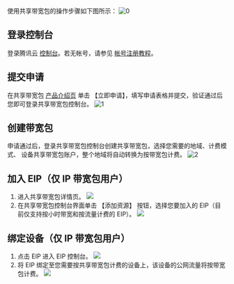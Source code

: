 使用共享带宽包的操作步骤如下图所示：
![0](https://main.qcloudimg.com/raw/7610135c6e1bb13ce3e19d4a54ec9d7b.png)
## 登录控制台
登录腾讯云 [控制台](https://console.cloud.tencent.com/)。若无帐号，请参见 [帐号注册教程](https://cloud.tencent.com/document/product/378/9603)。
## 提交申请
在共享带宽包 [产品介绍页](https://cloud.tencent.com/product/bwp) 单击 【立即申请】，填写申请表格并提交，验证通过后您即可登录共享带宽包控制台。
![1](https://main.qcloudimg.com/raw/30b4ea6ef14d14b93a1f4cdd521e791b.png)
## 创建带宽包
申请通过后，登录共享带宽包控制台创建共享带宽包，选择您需要的地域、计费模式、 设备共享带宽包账户，整个地域将自动转换为按带宽包计费。
![2](https://main.qcloudimg.com/raw/6d7742749e87dfcfe72ea66486d804e3.png)
## 加入 EIP（仅 IP 带宽包用户）
1. 进入共享带宽包详情页。
 ![](https://main.qcloudimg.com/raw/50243ef05b1d704aa9fab9ecee82127a.png)
2. 在共享带宽包控制台界面单击 【添加资源】 按钮，选择您要加入的 EIP（目前仅支持按小时带宽和按流量计费的 EIP）。
 ![](https://main.qcloudimg.com/raw/ec7578df7d68d7ac85b7a655ee4691e5.png)
 
## 绑定设备（仅 IP 带宽包用户）
1. 点击 EIP 进入 EIP 控制台。
 ![](https://main.qcloudimg.com/raw/20a9165589c82ddc64fa44977d182486.png)
2. 将 EIP 绑定至您需要按共享带宽包计费的设备上，该设备的公网流量将按带宽包计费。
![](https://main.qcloudimg.com/raw/9553094de757ff9a94f8ed635811c2ae.png)
